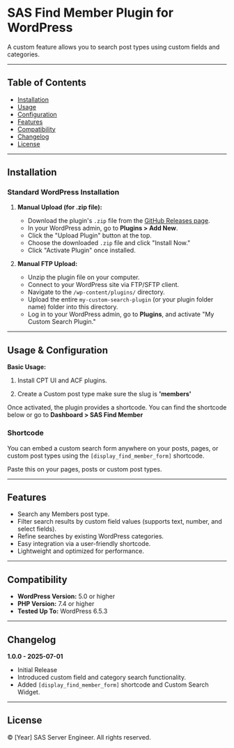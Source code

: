 # SAS Find Member Plugin for WordPress

A custom feature allows you to search post types using custom fields and categories.

---
## Table of Contents

- [Installation](#installation)
- [Usage](#usage)
- [Configuration](#configuration)
- [Features](#features)
- [Compatibility](#compatibility)
- [Changelog](#changelog)
- [License](#license)

---

## Installation

### Standard WordPress Installation

1.  **Manual Upload (for .zip file):**
    * Download the plugin's `.zip` file from the [GitHub Releases page](https://github.com/your-username/your-repo/releases).
    * In your WordPress admin, go to **Plugins > Add New**.
    * Click the "Upload Plugin" button at the top.
    * Choose the downloaded `.zip` file and click "Install Now."
    * Click "Activate Plugin" once installed.

2.  **Manual FTP Upload:**
    * Unzip the plugin file on your computer.
    * Connect to your WordPress site via FTP/SFTP client.
    * Navigate to the `/wp-content/plugins/` directory.
    * Upload the entire `my-custom-search-plugin` (or your plugin folder name) folder into this directory.
    * Log in to your WordPress admin, go to **Plugins**, and activate "My Custom Search Plugin."

---

## Usage & Configuration

**Basic Usage:**

1. Install CPT UI and ACF plugins.

2. Create a Custom post type make sure the slug is **'members'**

Once activated, the plugin provides a shortcode. You can find the shortcode below or go to **Dashboard > SAS Find Member**

### Shortcode

You can embed a custom search form anywhere on your posts, pages, or custom post types using the `[display_find_member_form]` shortcode.

Paste this on your pages, posts or custom post types.

---

## Features

* Search any Members post type.
* Filter search results by custom field values (supports text, number, and select fields).
* Refine searches by existing WordPress categories.
* Easy integration via a user-friendly shortcode.
* Lightweight and optimized for performance.

---

## Compatibility

* **WordPress Version:** 5.0 or higher
* **PHP Version:** 7.4 or higher
* **Tested Up To:** WordPress 6.5.3

---

## Changelog

**1.0.0 - 2025-07-01**
* Initial Release
* Introduced custom field and category search functionality.
* Added `[display_find_member_form]` shortcode and Custom Search Widget.

---

## License

© [Year] SAS Server Engineer. All rights reserved.